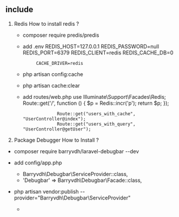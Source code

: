 ## include
1. Redis
    How to install redis ?
    - composer require predis/predis
    - add .env REDIS_HOST=127.0.0.1
               REDIS_PASSWORD=null
               REDIS_PORT=6379
               REDIS_CLIENT=redis
               REDIS_CACHE_DB=0

               CACHE_DRIVER=redis
     - php artisan config:cache
     - php artisan cache:clear
     - add routes/web.php
                        use Illuminate\Support\Facades\Redis;
                        Route::get('/', function () {
                            $p = Redis::incr('p');
                            return $p;
                        });

                        Route::get("users_with_cache", "UserController@index");
                        Route::get("users_with_query", "UserController@getUser");

2. Package Debugger
  How to Install ?
  - composer require barryvdh/laravel-debugbar --dev
  - add config/app.php
    - Barryvdh\Debugbar\ServiceProvider::class,
    - 'Debugbar' => Barryvdh\Debugbar\Facade::class,
  - php artisan vendor:publish --provider="Barryvdh\Debugbar\ServiceProvider"

    -
